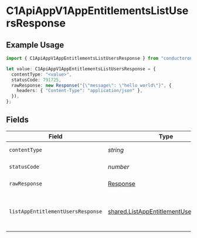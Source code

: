 # C1ApiAppV1AppEntitlementsListUsersResponse

## Example Usage

```typescript
import { C1ApiAppV1AppEntitlementsListUsersResponse } from "conductorone-sdk-typescript/sdk/models/operations";

let value: C1ApiAppV1AppEntitlementsListUsersResponse = {
  contentType: "<value>",
  statusCode: 791725,
  rawResponse: new Response("{\"message\": \"hello world\"}", {
    headers: { "Content-Type": "application/json" },
  }),
};
```

## Fields

| Field                                                                                                     | Type                                                                                                      | Required                                                                                                  | Description                                                                                               |
| --------------------------------------------------------------------------------------------------------- | --------------------------------------------------------------------------------------------------------- | --------------------------------------------------------------------------------------------------------- | --------------------------------------------------------------------------------------------------------- |
| `contentType`                                                                                             | *string*                                                                                                  | :heavy_check_mark:                                                                                        | HTTP response content type for this operation                                                             |
| `statusCode`                                                                                              | *number*                                                                                                  | :heavy_check_mark:                                                                                        | HTTP response status code for this operation                                                              |
| `rawResponse`                                                                                             | [Response](https://developer.mozilla.org/en-US/docs/Web/API/Response)                                     | :heavy_check_mark:                                                                                        | Raw HTTP response; suitable for custom response parsing                                                   |
| `listAppEntitlementUsersResponse`                                                                         | [shared.ListAppEntitlementUsersResponse](../../../sdk/models/shared/listappentitlementusersresponse.md)   | :heavy_minus_sign:                                                                                        | The ListAppEntitlementUsersResponse message contains a list of results and a nextPageToken if applicable. |